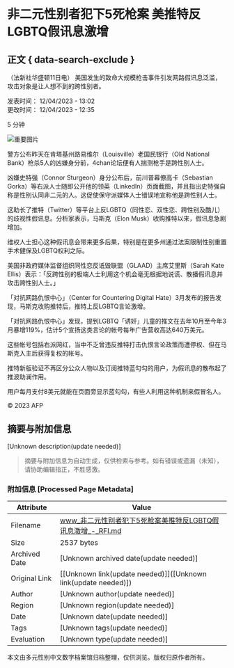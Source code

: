 # 非二元性别者犯下5死枪案 美推特反LGBTQ假讯息激增

## 正文 { data-search-exclude }


（法新社华盛顿11日电） 美国发生的致命大规模枪击事件引发网路假讯息泛滥，攻击对象是让人想不到的跨性别者。

发表时间： 12/04/2023 - 13:02  
更改时间： 12/04/2023 - 12:35  

5 分钟

![重要图片](https://s.rfi.fr/media/display/020b8dae-e6c1-11ee-a196-005056bfb2b6/w:980/p:16x9/img-default-RFI.jpg)

警方公布昨天在肯塔基州路易维尔（Louisville）老国民银行（Old National Bank）枪杀5人的凶嫌身分前，4chan论坛便有人揣测枪手是跨性别人士。

凶嫌史特强（Connor Sturgeon）身分公布后，前川普幕僚高卡（Sebastian Gorka）等右派人士随即公开他的领英（LinkedIn）页面截图，并且指出史特强自称是性别认同非二元的人。这促使保守派媒体人士错误地宣称他是跨性别人士。

这助长了推特（Twitter）等平台上反LGBTQ（同性恋、双性恋、跨性别及酷儿）的歧视性假讯息。分析家表示，马斯克（Elon Musk）收购推特以来，假讯息急剧增加。

维权人士担心这种假讯息会带来更多后果，特别是在更多州通过法案限制性别重置手术健保及LGBTQ权利之际。

美国非政府媒体监督组织同性恋反诋毁联盟（GLAAD）主席艾里斯（Sarah Kate Ellis）表示：「反跨性别的极端人士利用这个机会毫无根据地说谎、散播假讯息并攻击跨性别人士。」

「对抗网路仇恨中心」（Center for Countering Digital Hate）3月发布的报告发现，马斯克收购推特后，推特上反LGBTQ言论激增。

「对抗网路仇恨中心」发现，提到LGBTQ「诱奸」儿童的推文在去年10月至今年3月暴增119%，估计5个宣扬这类言论的帐号每年广告营收高达640万美元。

这些帐号包括右派网红，当中不乏曾违反推特打击仇恨言论政策而遭停权、但在马斯克入主后获得复权的帐号。

推特新版验证不再区分公众人物以及订阅推特蓝勾勾的用户，为假讯息的散布起了推波助澜作用。

用户每月支付8美元就能在页面旁显示蓝勾勾，有些人利用这种机制来假冒名人。

© 2023 AFP
<!-- tcd_original_link https://www.rfi.fr/cn/%E7%BC%A4%E7%BA%B7%E4%B8%96%E7%95%8C/20230412-%E9%9D%9E%E4%BA%8C%E5%85%83%E6%80%A7%E5%88%AB%E8%80%85%E7%8A%AF%E4%B8%8B5%E6%AD%BB%E6%9E%AA%E6%A1%88-%E7%BE%8E%E6%8E%A8%E7%89%B9%E5%8F%8Dlgbtq%E5%81%87%E8%AE%AF%E6%81%AF%E6%BF%80%E5%A2%9E -->


## 摘要与附加信息

<!-- tcd_abstract -->
[Unknown description(update needed)]
<!-- tcd_abstract_end -->

> 摘要与附加信息为自动生成，仅供检索与参考。如有错误或遗漏（未知），请协助编辑指正，不胜感激。

### 附加信息 [Processed Page Metadata]

| Attribute       | Value                                  |
|-----------------|----------------------------------------|
| Filename        | www_非二元性别者犯下5死枪案美推特反LGBTQ假讯息激增_-_RFI.md                             |
| Size            | 2537 bytes                           |
| Archived Date   | [Unknown archived date(update needed)]                             |
| Original Link   | [[Unknown link(update needed)]]([Unknown link(update needed)])                       |
| Author          | [Unknown author(update needed)]                               |
| Region          | [Unknown region(update needed)]                               |
| Date            | [Unknown date(update needed)]                                 |
| Tags            | [Unknown tags(update needed)]                                 |
| Evaluation            | [Unknown type(update needed)]                                 |
<!-- tcd_table_end -->

本文由多元性别中文数字档案馆归档整理，仅供浏览。版权归原作者所有。
